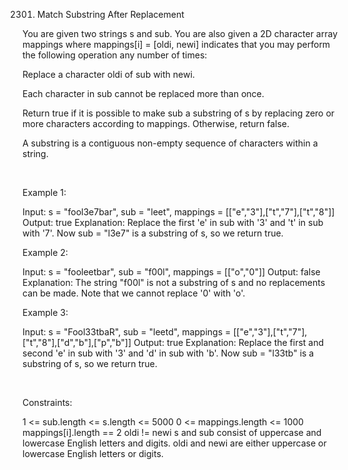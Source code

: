 2301. Match Substring After Replacement

You are given two strings s and sub. You are also given a 2D character array mappings where mappings[i] = [oldi, newi] indicates that you may perform the following operation any number of times:

Replace a character oldi of sub with newi.

Each character in sub cannot be replaced more than once.

Return true if it is possible to make sub a substring of s by replacing zero or more characters according to mappings. Otherwise, return false.

A substring is a contiguous non-empty sequence of characters within a string.

 

Example 1:

Input: s = "fool3e7bar", sub = "leet", mappings = [["e","3"],["t","7"],["t","8"]]
Output: true
Explanation: Replace the first 'e' in sub with '3' and 't' in sub with '7'.
Now sub = "l3e7" is a substring of s, so we return true.

Example 2:

Input: s = "fooleetbar", sub = "f00l", mappings = [["o","0"]]
Output: false
Explanation: The string "f00l" is not a substring of s and no replacements can be made.
Note that we cannot replace '0' with 'o'.


Example 3:

Input: s = "Fool33tbaR", sub = "leetd", mappings = [["e","3"],["t","7"],["t","8"],["d","b"],["p","b"]]
Output: true
Explanation: Replace the first and second 'e' in sub with '3' and 'd' in sub with 'b'.
Now sub = "l33tb" is a substring of s, so we return true.



 

Constraints:

1 <= sub.length <= s.length <= 5000
0 <= mappings.length <= 1000
mappings[i].length == 2
oldi != newi
s and sub consist of uppercase and lowercase English letters and digits.
oldi and newi are either uppercase or lowercase English letters or digits.